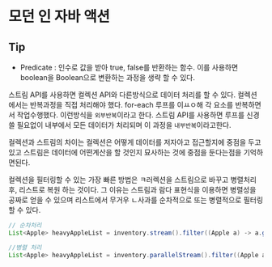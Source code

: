 # 모던 인 자바 액션

## Tip
- Predicate : 인수로 값을 받아 true, false를 반환하는 함수. 이를 사용하면 boolean을 Boolean으로 변환하는 과정을 생략 할 수 있다. 



스트림 API를 사용하면 컬렉션 API와 다른방식으로 데이터 처리를 할 수 있다. 
컬렉션에서는 반복과정을 직접 처리해야 했다. for-each 루프를 이ㅛㅇ해 각 요소를 반복하면서 작업수행했다. 이런방식을 `외부반복`이라고 한다. 
스트림 API를 사용하면 루프를 신경쓸 필요없이 내부에서 모든 데이터가 처리되며 이 과정을 `내부반복`이라고한다. 

컬렉션과 스트림의 차이는 컬렉션은 어떻게 데이터를 저자아고 접근할지에 중점을 두고있고 스트림은 데이터에 어떤계산을 할 것인지 묘사하는 것에 중점을 둔다는점을 기억하면된다. 

컬렉션을 필터링할 수 있는 가장 빠른 방법은 ㅋ러렉션을 스트림으로 바꾸고 병렬처리 후, 리스트로 복원 하는 것이다. 그 이유는 스트림과 람다 표현식을 이용하면 병렬성을 공짜로 얻을 수 있으며 리스트에서 무거우 ㄴ사과를 순차적으로 또는 병렬적으로 필터링할 수 있다. 

```java
// 순차처리
List<Apple> heavyAppleList = inventory.stream().filter((Apple a) -> a.gtWeight()>150). collect(toList());
```

```java
//병렬 처리
List<Apple> heavyAppleList = inventory.parallelStream().filter((Apple a) -> a.gtWeight()>150). collect(toList());
```


